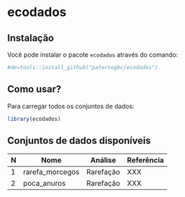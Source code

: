 
<!-- README.md is generated from README.Rmd. Please edit that file -->

# ecodados

<!-- badges: start -->

<!-- badges: end -->

## Instalação

Você pode instalar o pacote `ecodados` através do comando:

``` r
#devtools::install_github("paternogbc/ecodados")
```

## Como usar?

Para carregar todos os conjuntos de dados:

``` r
library(ecodados)
```

## Conjuntos de dados disponíveis

| N | Nome             | Análise   | Referência |
| - | ---------------- | --------- | ---------- |
| 1 | rarefa\_morcegos | Rarefação | XXX        |
| 2 | poca\_anuros     | Rarefação | XXX        |
